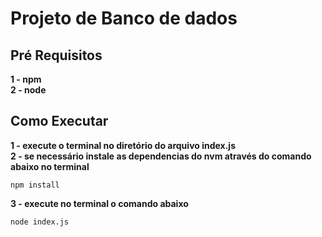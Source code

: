 # Projeto de Banco de dados

## Pré Requisitos
**1 - npm**  
**2 - node**

## Como Executar
**1 - execute o terminal no diretório do arquivo index.js**  
**2 - se necessário instale as dependencias do nvm através do comando abaixo no terminal**  
```
npm install
```
**3 - execute no terminal o comando abaixo**
```
node index.js
```
